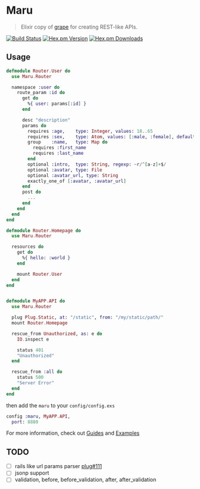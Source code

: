 # Maru

> Elixir copy of [grape](http://intridea.github.io/grape/) for creating REST-like APIs.

[![Build Status](https://img.shields.io/travis/falood/maru.svg?style=flat-square)](https://travis-ci.org/falood/maru)
[![Hex.pm Version](https://img.shields.io/hexpm/v/maru.svg?style=flat-square)](https://hex.pm/packages/maru)
[![Hex.pm Downloads](https://img.shields.io/hexpm/dt/maru.svg?style=flat-square)](https://hex.pm/packages/maru)

## Usage

```elixir
defmodule Router.User do
  use Maru.Router

  namespace :user do
    route_param :id do
      get do
        %{ user: params[:id] }
      end

      desc "description"
      params do
        requires :age,    type: Integer, values: 18..65
        requires :sex,    type: Atom, values: [:male, :female], default: :female
        group    :name,   type: Map do
          requires :first_name
          requires :last_name
        end
        optional :intro,  type: String, regexp: ~r/^[a-z]+$/
        optional :avatar, type: File
        optional :avatar_url, type: String
        exactly_one_of [:avatar, :avatar_url]
      end
      post do
        ...
      end
    end
  end
end

defmodule Router.Homepage do
  use Maru.Router

  resources do
    get do
      %{ hello: :world }
    end

    mount Router.User
  end
end


defmodule MyAPP.API do
  use Maru.Router

  plug Plug.Static, at: "/static", from: "/my/static/path/"
  mount Router.Homepage

  rescue_from Unauthorized, as: e do
    IO.inspect e

    status 401
    "Unauthorized"
  end

  rescue_from :all do
    status 500
    "Server Error"
  end
end
```

then add the `maru` to your `config/config.exs`
```elixir
config :maru, MyAPP.API,
  port: 8880
```

For more information, check out  [Guides](https://maru.readme.io) and [Examples](https://github.com/falood/maru_examples)

## TODO

- [ ] rails like url params parser [plug#111](https://github.com/elixir-lang/plug/issues/111)
- [ ] jsonp support
- [ ] validation, before, before\_validation, after, after\_validation
